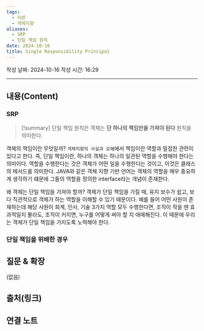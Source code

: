 ```yaml
---
tags:
  - 미완
  - 객체지향
aliases:
  - SRP
  - 단일 책임 원칙
date: 2024-10-16
title: Single Responsibility Principal
---
```

작성 날짜: 2024-10-16
작성 시간: 16:29


----
## 내용(Content)

### SRP

>[!summary]
>단일 책임 원칙은 객체는 **단 하나의 책임만을 가져야 된다** 원칙을 의미한다.

객체의 책임이란 무엇일까? `객체지향의 사실과 오해`에서 책임이란 역할과 밀접한 관련이 있다고 한다. 즉, 단일 책임이란, 하나의 객체는 하나의 일관된 역할을 수행해야 한다는 의미이다.
역할을 수행한다는 것은 객체가 어떤 일을 수행한다는 것이고, 이것은 클래스의 메서드를 의미한다. JAVA와 같은 객체 지향 기반 언어는 객체의 역할을 매우 중요하게 생각하기 떄문에 그들의 역할을 정의한 interface라는 개념이 존재한다.

왜 객체는 단일 책임을 가져야 할까? 객체가 단일 책임을 가질 때, 유지 보수가 쉽고, 보다 직관적으로 객체가 하는 역할을 이해할 수 있기 때문이다. 예를 들어 어떤 사원이 존재하는데 해당 사원이 회계, 인사, 기술 3가지 역할 모두 수행한다면, 조직이 작을 땐 효과적일지 몰라도, 조직이 커지면, 누구를 어떻게 써야 할 지 애매해진다. 이 때문에 우리는 객체가 단일 책임을 가지도록 노력해야 한다.

### 단일 책임을 위배한 경우


## 질문 & 확장

(없음)

## 출처(링크)


## 연결 노트










